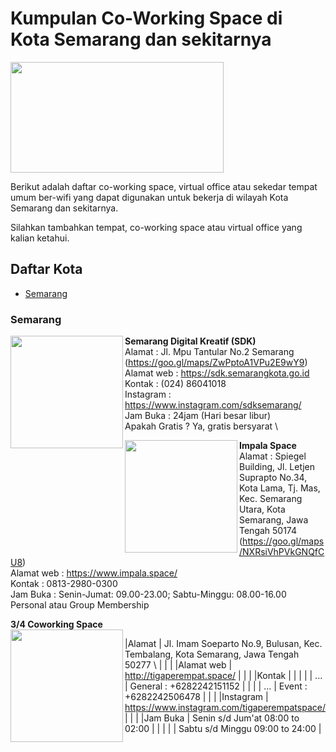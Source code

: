 # Kumpulan Co-Working Space di Kota Semarang dan sekitarnya

<img src="http://sandec.org/images/sandec-logo.png" height="177px" width="341px" align="center">

Berikut adalah daftar co-working space, virtual office atau sekedar tempat umum ber-wifi yang dapat digunakan untuk bekerja di wilayah Kota Semarang dan sekitarnya.

Silahkan tambahkan tempat, co-working space atau virtual office yang kalian ketahui.

## Daftar Kota

- [Semarang](#Semarang)



### Semarang

<img src="https://fastly.4sqi.net/img/general/600x600/6348045_PMI58D26I1nrUOxQnT_jy3BYzluyjf-s2TgLLw3la_I.jpg" height="180px" width="180px" align="left">

**Semarang Digital Kreatif (SDK)** \
Alamat      : Jl. Mpu Tantular No.2 Semarang (https://goo.gl/maps/ZwPptoA1VPu2E9wY9) \
Alamat web  : https://sdk.semarangkota.go.id \
Kontak      : (024) 86041018 \
Instagram   : https://www.instagram.com/sdksemarang/ \
Jam Buka    : 24jam (Hari besar libur) \
Apakah Gratis ? Ya, gratis bersyarat \

<img src="https://www.impala.space/build/images/AU-img1.jpg" width="180px" align="left">

**Impala Space** \
Alamat      : Spiegel Building, Jl. Letjen Suprapto No.34, Kota Lama, Tj. Mas, Kec. Semarang Utara, Kota Semarang, Jawa Tengah 50174 (https://goo.gl/maps/NXRsiVhPVkGNQfCU8) \
Alamat web  : https://www.impala.space/ \
Kontak      : 0813-2980-0300 \
Jam Buka    : Senin-Jumat: 09.00-23.00; Sabtu-Minggu: 08.00-16.00 \
Personal atau Group Membership

**3/4 Coworking Space** \
<img src="https://www.tigaperempat.space/assets/images/website_asset/events/kategori/Class%20Room%201.jpg"
height="180px" width="180px" align="left">

|Alamat      | Jl. Imam Soeparto No.9, Bulusan, Kec. Tembalang, Kota Semarang, Jawa Tengah 50277 \ |
|                                                                                                  |
|Alamat web  | http://tigaperempat.space/                                                          |
|                                                                                                  |
|Kontak      |                                                                                     |
|                                                                                                  |
| ...        | General : +6282242151152                                                            |
|                                                                                                  |
| ...        | Event   : +6282242506478                                                            |
|                                                                                                  |
|Instagram   | https://www.instagram.com/tigaperempatspace/                                        |
|                                                                                                  |
|Jam Buka    | Senin s/d Jum'at 08:00 to 02:00                                                     |
|                                                                                                  |
|            | Sabtu s/d Minggu 09:00 to 24:00                                                     |  
